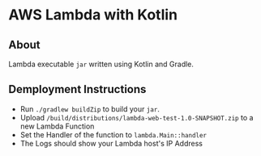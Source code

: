 # AWS Lambda with Kotlin

## About

Lambda executable `jar` written using Kotlin and Gradle.

## Demployment Instructions

- Run `./gradlew buildZip` to build your `jar`.
- Upload `/build/distributions/lambda-web-test-1.0-SNAPSHOT.zip` to a new Lambda Function
- Set the Handler of the function to `lambda.Main::handler`
- The Logs should show your Lambda host's IP Address

